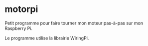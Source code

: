 # motorpi
Petit programme pour faire tourner mon moteur pas-à-pas sur mon Raspberry Pi.

Le programme utilise la librairie WiringPi.
